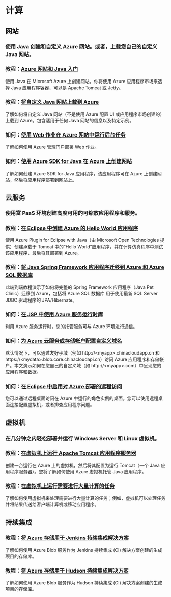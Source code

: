 <properties 
  pageTitle="计算 - Azure 微软云"
  metakeywords="" 
  description="" 
  services="" 
  documentationCenter="java-compute" 
  authors="" 
  manager="Tiffena" 
  editor="EricChen"/>


<h1 id="menu-java-compute">计算</h1>
<h2 id="header-0">网站</h2>
<h3>使用 Java 创建和自定义 Azure 网站。或者，上载您自己的自定义 Java 网站。</h3>
<h3>教程：<a href="/documentation/articles/web-sites-java-get-started/">Azure 网站和 Java 入门</a></h3>
<p>使用 Java 在 Microsoft Azure 上创建网站。你将使用 Azure 应用程序市场来选择 Java 应用程序容器，可以是 Apache Tomcat 或 Jetty。</p>
<h3>教程：<a href="/documentation/articles/web-sites-java-add-app/" ms.pgarea="content>将应用程序添加到 Azure 上您的 Java 网站</a></h3>
<p>使用 Azure Marketplace 创建你的 Java 网站后，在其中自定义一个网页或应用程序。</p>
<h3>教程：<a href="/documentation/articles/web-sites-java-custom-upload/">将自定义 Java 网站上载到 Azure</a></h3>
<p>了解如何将自定义 Java 网站（不是使用 Azure 配置 UI 或应用程序市场创建的）上载到 Azure。包含适用于任何 Java 网站的信息以及特定示例。</p>
<h3>如何：<a href="/documentation/articles/web-sites-create-web-jobs/">使用 Web 作业在 Azure 网站中运行后台任务</a></h3>
<p>了解如何使用 Azure 管理门户部署 Web 作业。</p>
<h3>如何：<a href="/documentation/articles/java-create-azure-website-using-java-sdk/">使用 Azure SDK for Java 在 Azure 上创建网站</a></h3>
<p>了解如何创建 Azure SDK for Java 应用程序，该应用程序可在 Azure 上创建网站，然后将应用程序部署到网站上。</p>
<h2 id="header-1">云服务</h2>
<h3>使用富 PaaS 环境创建高度可用的可缩放应用程序和服务。</h3>
<h3>教程：<a href="http://msdn.microsoft.com/zh-cn/library/windowsazure/hh690944(VS.103).aspx">在 Eclipse 中创建 Azure 的 Hello World 应用程序</a></h3>
<p>使用 Azure Plugin for Eclipse with Java（由 Microsoft Open Technologies 提供）创建承载于 Tomcat 中的&ldquo;Hello World&rdquo;应用程序，并在计算仿真程序中测试该应用程序，最后将其部署到 Azure。</p>
<h3>教程：<a href="http://petclinic.cloudapp.net/">将 Java Spring Framework 应用程序迁移到 Azure 和 Azure SQL 数据库</a></h3>
<p>此端到端教程演示了如何将完整的 Spring Framework 应用程序（Java Pet Clinic）迁移到 Azure，包括将 Azure SQL 数据库 用于使用最新 SQL Server JDBC 驱动程序的 JPA/Hibernate。</p>
<h3>如何：<a href="http://msdn.microsoft.com/zh-cn/library/windowsazure/hh690948.aspx">在 JSP 中使用 Azure 服务运行时库</a></h3>
<p>利用 Azure 服务运行时，您的托管服务可与 Azure 环境进行通信。</p>
<h3>如何：<a href="/documentation/articles/cloud-services-custom-domain-name/">为 Azure 云服务或存储帐户配置自定义域名</a></h3>
<p>默认情况下，可以通过友好子域（例如 http://&lt;myapp&gt;.chinacloudapp.cn 和 https://&lt;mydata&gt;.blob.core.chinacloudapi.cn）访问 Azure 应用程序和存储帐户。本文演示如何在您自己的自定义域（如 http://&lt;myapp&gt;.com）中呈现您的应用程序和数据。</p>
<h3>如何：<a href="http://msdn.microsoft.com/zh-cn/library/windowsazure/hh690951">在 Eclipse 中启用对 Azure 部署的远程访问</a></h3>
<p>您可以通过远程桌面访问在 Azure 中运行的角色实例的桌面。您可以使用远程桌面连接配置虚拟机，或者排查应用程序问题。</p>
<h2 id="header-2">虚拟机</h2>
<h3>在几分钟之内轻松部署并运行 Windows Server 和 Linux 虚拟机。</h3>
<h3>教程：<a href="/documentation/articles/virtual-machines-java-run-tomcat-application-server/">在虚拟机上运行 Apache Tomcat 应用程序服务器</a></h3>
<p>创建一台运行在 Azure 上的虚拟机，然后将其配置为运行 Tomcat（一个 Java 应用程序服务器）。您将了解如何使用 Azure 虚拟机托管 Java 应用程序。</p>
<h3>教程：<a href="/documentation/articles/virtual-machines-java-run-compute-intensive-task/">在虚拟机上运行需要进行大量计算的任务</a></h3>
<p>了解如何使用虚拟机来处理需要进行大量计算的任务；例如，虚拟机可以处理任务并将结果传送给客户端计算机或移动应用程序。</p>
<h2 id="header-3">持续集成</h2>
<h3>教程：<a href="/documentation/articles/storage-java-jenkins-continuous-integration-solution/">将 Azure 存储用于 Jenkins 持续集成解决方案</a></h3>
<p>了解如何使用 Azure Blob 服务作为 Jenkins 持续集成 (CI) 解决方案创建的生成项目的存储库。</p>
<h3>教程：<a href="/documentation/articles/storage-java-hudson-continuous-integration-solution/">将 Azure 存储用于 Hudson 持续集成解决方案</a></h3>
<p>了解如何使用 Azure Blob 服务作为 Hudson 持续集成 (CI) 解决方案创建的生成项目的存储库。</p>
